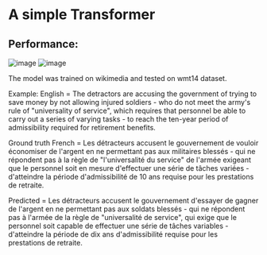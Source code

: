 # A simple Transformer
## Performance:
![image](https://github.com/user-attachments/assets/9096072d-fdfa-4cd2-8de1-4706460bf218)
![image](https://github.com/user-attachments/assets/62e025fc-de8e-457b-a205-d363cf80b24b)

The model was trained on wikimedia and tested on wmt14 dataset.

Example:
English = The detractors are accusing the government of trying to save money by not allowing injured soldiers - who do not meet the army's rule of "universality of service", which requires that personnel be able to carry out a series of varying tasks - to reach the ten-year period of admissibility required for retirement benefits.

Ground truth French = Les détracteurs accusent le gouvernement de vouloir économiser de l'argent en ne permettant pas aux militaires blessés - qui ne répondent pas à la règle de "l'universalité du service" de l'armée exigeant que le personnel soit en mesure d'effectuer une série de tâches variées - d'atteindre la période d'admissibilité de 10 ans requise pour les prestations de retraite.

Predicted = Les détracteurs accusent le gouvernement d'essayer de gagner de l'argent en ne permettant pas aux soldats blessés - qui ne répondent pas à l'armée de la règle de "universalité de service", qui exige que le personnel soit capable de effectuer une série de tâches variables - d'atteindre la période de dix ans d'admissibilité requise pour les prestations de retraite.
